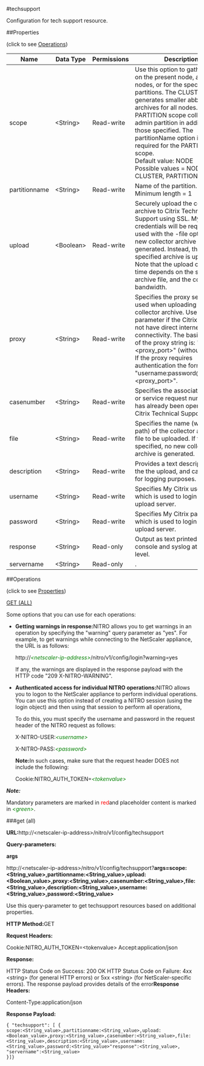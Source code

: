 #techsupport

Configuration for tech support resource.


##Properties 
<span>(click to see [Operations](#opera))</span>


<table><thead><tr><th>Name</th><th>Data Type</th><th>Permissions</th><th>Description</th></tr></thead><tbody><tr><td>scope</td><td>&lt;String></td><td>Read-write</td><td>Use this option to gather data on the present node, all cluster nodes, or for the specified partitions. The CLUSTER scope generates smaller abbreviated archives for all nodes. The PARTITION scope collects the admin partition in addition to those specified. The partitionName option is only required for the PARTITION scope.<br>Default value: NODE<br>Possible values = NODE, CLUSTER, PARTITION</td></tr><tr><td>partitionname</td><td>&lt;String></td><td>Read-write</td><td>Name of the partition.<br>Minimum length = 1</td></tr><tr><td>upload</td><td>&lt;Boolean></td><td>Read-write</td><td>Securely upload the collector archive to Citrix Technical Support using SSL. MyCitrix credentials will be required. If used with the -file option, no new collector archive is generated. Instead, the specified archive is uploaded. Note that the upload operation time depends on the size of the archive file, and the connection bandwidth.</td></tr><tr><td>proxy</td><td>&lt;String></td><td>Read-write</td><td>Specifies the proxy server to be used when uploading a collector archive. Use this parameter if the Citrix ADC does not have direct internet connectivity. The basic format of the proxy string is: "proxy_IP:&lt;proxy_port&gt;" (without quotes). If the proxy requires authentication the format is: "username:password@proxy_IP:&lt;proxy_port&gt;".</td></tr><tr><td>casenumber</td><td>&lt;String></td><td>Read-write</td><td>Specifies the associated case or service request number if it has already been opened with Citrix Technical Support.</td></tr><tr><td>file</td><td>&lt;String></td><td>Read-write</td><td>Specifies the name (with full path) of the collector archive file to be uploaded. If this is specified, no new collector archive is generated.</td></tr><tr><td>description</td><td>&lt;String></td><td>Read-write</td><td>Provides a text description for the the upload, and can be used for logging purposes.</td></tr><tr><td>username</td><td>&lt;String></td><td>Read-write</td><td>Specifies My Citrix user name, which is used to login to Citrix upload server.</td></tr><tr><td>password</td><td>&lt;String></td><td>Read-write</td><td>Specifies My Citrix password, which is used to login to Citrix upload server.</td></tr><tr><td>response</td><td>&lt;String></td><td>Read-only</td><td>Output as text printed to console and syslog at NOTICE level.</td></tr><tr><td>servername</td><td>&lt;String></td><td>Read-only</td><td>.</td></tr></tbody></table>
##Operations 
<span>(click to see [Properties](#prope))</span>


[GET (ALL)](#ge)


Some options that you can use for each operations:
<ul><li><p><b>Getting warnings in response:</b>NITRO allows you to get warnings in an operation by specifying the "warning" query parameter as "yes". For example, to get warnings while connecting to the NetScaler appliance, the URL is as follows:</p><p>http://<span style="color:green;font-style:italic;">&lt;netscaler-ip-address&gt;</span>/nitro/v1/config/login?warning=yes</p><p>If any, the warnings are displayed in the response payload with the HTTP code "209 X-NITRO-WARNING".</p></li><li><p><b>Authenticated access for individual NITRO operations:</b>NITRO allows you to logon to the NetScaler appliance to perform individual operations. You can use this option instead of creating a NITRO session (using the login object) and then using that session to perform all operations,</p><p>To do this, you must specify the username and password in the request header of the NITRO request as follows:</p><p>X-NITRO-USER:<span style="color:green;font-style:italic;">&lt;username&gt;</span></p><p>X-NITRO-PASS:<span style="color:green;font-style:italic;">&lt;password&gt;</span></p><p><b>Note:</b>In such cases, make sure that the request header DOES not include the following:</p><p>Cookie:NITRO_AUTH_TOKEN=<span style="color:green;font-style:italic;">&lt;tokenvalue&gt;</span></p></li></ul>



***Note:*** 
Mandatory parameters are marked in <span style="color:#FF0000;">red</span>and placeholder content is marked in <span style="color:green;font-style:italic">&lt;green&gt;</span>.

###get (all)



<b>URL:</b>http://&lt;netscaler-ip-address&gt;/nitro/v1/config/techsupport
<b>Query-parameters:</b>
<b>args</b>
http://&lt;netscaler-ip-address&gt;/nitro/v1/config/techsupport?<b>args=scope:&lt;String_value&gt;,partitionname:&lt;String_value&gt;,upload:&lt;Boolean_value&gt;,proxy:&lt;String_value&gt;,casenumber:&lt;String_value&gt;,file:&lt;String_value&gt;,description:&lt;String_value&gt;,username:&lt;String_value&gt;,password:&lt;String_value&gt;</b>
Use this query-parameter to get techsupport resources based on additional properties.



<b>HTTP Method:</b>GET
<b>Request Headers:</b>

Cookie:NITRO_AUTH_TOKEN=&lt;tokenvalue&gt;Accept:application/json

<b>Response:</b>
HTTP Status Code on Success: 200 OKHTTP Status Code on Failure: 4xx &lt;string&gt; (for general HTTP errors) or 5xx &lt;string&gt; (for NetScaler-specific errors). The response payload provides details of the error<b>Response Headers:</b>

Content-Type:application/json

<b>Response Payload: </b>```{ "techsupport": [ {scope:<String_value>,partitionname:<String_value>,upload:<Boolean_value>,proxy:<String_value>,casenumber:<String_value>,file:<String_value>,description:<String_value>,username:<String_value>,password:<String_value>"response":<String_value>,"servername":<String_value>}]}```



